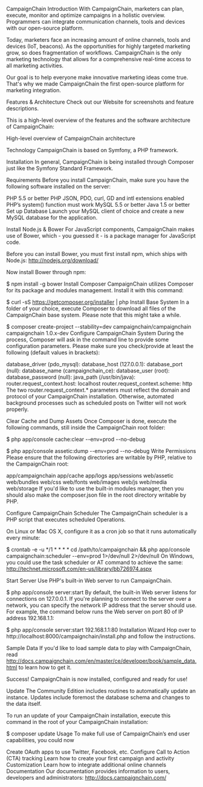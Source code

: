 CampaignChain
Introduction
With CampaignChain, marketers can plan, execute, monitor and optimize campaigns in a holistic overview. Programmers can integrate communication channels, tools and devices with our open-source platform.

Today, marketers face an increasing amount of online channels, tools and devices (IoT, beacons). As the opportunities for highly targeted marketing grow, so does fragmentation of workflows. CampaignChain is the only marketing technology that allows for a comprehensive real-time access to all marketing activities.

Our goal is to help everyone make innovative marketing ideas come true. That's why we made CampaignChain the first open-source platform for marketing integration.

Features & Architecture
Check out our Website for screenshots and feature descriptions.

This is a high-level overview of the features and the software architecture of CampaignChain:

High-level overview of CampaignChain architecture

Technology
CampaignChain is based on Symfony, a PHP framework.

Installation
In general, CampaignChain is being installed through Composer just like the Symfony Standard Framework.

Requirements
Before you install CampaignChain, make sure you have the following software installed on the server:

PHP 5.5 or better
PHP JSON, PDO, curl, GD and intl extensions enabled
PHP’s system() function must work
MySQL 5.5 or better
Java 1.5 or better
Set up Database
Launch your MySQL client of choice and create a new MySQL database for the application.

Install Node.js & Bower
For JavaScript components, CampaignChain makes use of Bower, which - you guessed it - is a package manager for JavaScript code.

Before you can install Bower, you must first install npm, which ships with Node.js: http://nodejs.org/download/

Now install Bower through npm:

$ npm install -g bower
Install Composer
CampaignChain utilizes Composer for its package and modules management. Install it with this command:

$ curl -sS https://getcomposer.org/installer | php
Install Base System
In a folder of your choice, execute Composer to download all files of the CampaignChain base system. Please note that this might take a while.

$ composer create-project --stability=dev campaignchain/campaignchain campaignchain 1.0.x-dev
Configure CampaignChain System
During the process, Composer will ask in the command line to provide some configuration parameters. Please make sure you check/provide at least the following (default values in brackets):

database_driver (pdo_mysql):
database_host (127.0.0.1):
database_port (null):
database_name (campaignchain_ce):
database_user (root):
database_password (null):
java_path (/usr/bin/java):
router.request_context.host: localhost
router.request_context.scheme: http
The two router.request_context.* parameters must reflect the domain and protocol of your CampaignChain installation. Otherwise, automated background processes such as scheduled posts on Twitter will not work properly.

Clear Cache and Dump Assets
Once Composer is done, execute the following commands, still inside the CampaignChain root folder:

$ php app/console cache:clear --env=prod --no-debug

$ php app/console assetic:dump --env=prod --no-debug
Write Permissions
Please ensure that the following directories are writable by PHP, relative to the CampaignChain root:

app/campaignchain
app/cache
app/logs
app/sessions
web/assetic
web/bundles
web/css
web/fonts
web/images
web/js
web/media
web/storage
If you'd like to use the built-in modules manager, then you should also make the composer.json file in the root directory writable by PHP.

Configure CampaignChain Scheduler
The CampaignChain scheduler is a PHP script that executes scheduled Operations.

On Linux or Mac OS X, configure it as a cron job so that it runs automatically every minute:

$ crontab -e -u <username>
*/1 * * * * cd /path/to/campaignchain && php app/console campaignchain:scheduler --env=prod 1>/dev/null 2>/dev/null
On Windows, you could use the task scheduler or AT command to achieve the same: http://technet.microsoft.com/en-us/library/bb726974.aspx

Start Server
Use PHP's built-in Web server to run CampaignChain.

$ php app/console server:start
By default, the built-in Web server listens for connections on 127.0.0.1. If you're planning to connect to the server over a network, you can specify the network IP address that the server should use. For example, the command below runs the Web server on port 80 of IP address 192.168.1.1:

$ php app/console server:start 192.168.1.1:80
Installation Wizard
Hop over to http://localhost:8000/campaignchain/install.php and follow the instructions.

Sample Data
If you'd like to load sample data to play with CampaignChain, read http://docs.campaignchain.com/en/master/ce/developer/book/sample_data.html to learn how to get it.

Success!
CampaignChain is now installed, configured and ready for use!

Update
The Community Edition includes routines to automatically update an instance. Updates include foremost the database schema and changes to the data itself.

To run an update of your CampaignChain installation, execute this command in the root of your CampaignChain installation:

$ composer update
Usage
To make full use of CampaignChain’s end user capabilities, you could now

Create OAuth apps to use Twitter, Facebook, etc.
Configure Call to Action (CTA) tracking
Learn how to create your first campaign and activity
Customization
Learn how to integrate additional online channels
Documentation
Our documentation provides information to users, developers and administrators: http://docs.campaignchain.com/
